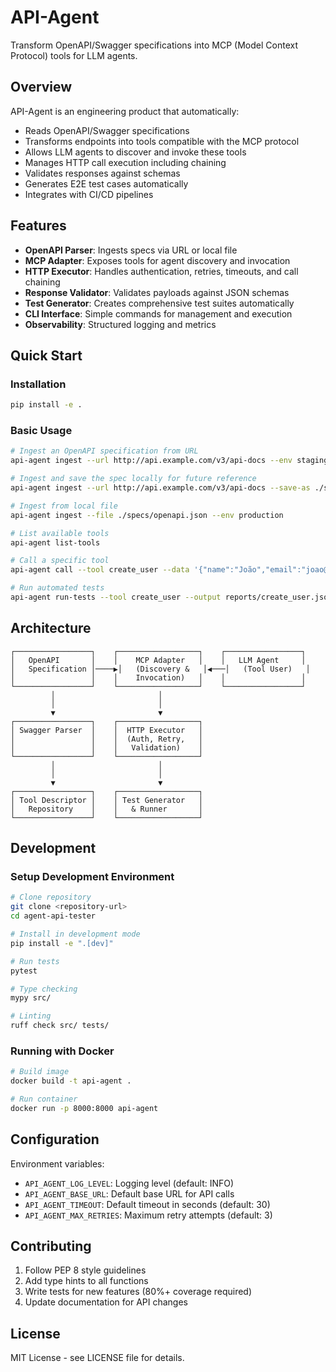 # API-Agent

Transform OpenAPI/Swagger specifications into MCP (Model Context Protocol) tools for LLM agents.

## Overview

API-Agent is an engineering product that automatically:
- Reads OpenAPI/Swagger specifications 
- Transforms endpoints into tools compatible with the MCP protocol
- Allows LLM agents to discover and invoke these tools
- Manages HTTP call execution including chaining
- Validates responses against schemas
- Generates E2E test cases automatically
- Integrates with CI/CD pipelines

## Features

- **OpenAPI Parser**: Ingests specs via URL or local file
- **MCP Adapter**: Exposes tools for agent discovery and invocation
- **HTTP Executor**: Handles authentication, retries, timeouts, and call chaining
- **Response Validator**: Validates payloads against JSON schemas
- **Test Generator**: Creates comprehensive test suites automatically
- **CLI Interface**: Simple commands for management and execution
- **Observability**: Structured logging and metrics

## Quick Start

### Installation

```bash
pip install -e .
```

### Basic Usage

```bash
# Ingest an OpenAPI specification from URL
api-agent ingest --url http://api.example.com/v3/api-docs --env staging

# Ingest and save the spec locally for future reference
api-agent ingest --url http://api.example.com/v3/api-docs --save-as ./specs/example-api.json

# Ingest from local file
api-agent ingest --file ./specs/openapi.json --env production

# List available tools
api-agent list-tools

# Call a specific tool
api-agent call --tool create_user --data '{"name":"João","email":"joao@example.com"}'

# Run automated tests
api-agent run-tests --tool create_user --output reports/create_user.json
```

## Architecture

```
┌─────────────────┐    ┌──────────────────┐    ┌─────────────────┐
│   OpenAPI       │    │    MCP Adapter   │    │   LLM Agent     │
│   Specification │────▶│   (Discovery &   │◀───│   (Tool User)   │
│                 │    │    Invocation)   │    │                 │
└─────────────────┘    └──────────────────┘    └─────────────────┘
         │                       │
         │                       │
         ▼                       ▼
┌─────────────────┐    ┌──────────────────┐
│ Swagger Parser  │    │  HTTP Executor   │
│                 │    │  (Auth, Retry,   │
│                 │    │   Validation)    │
└─────────────────┘    └──────────────────┘
         │                       │
         │                       │
         ▼                       ▼
┌─────────────────┐    ┌──────────────────┐
│ Tool Descriptor │    │ Test Generator   │
│   Repository    │    │   & Runner       │
└─────────────────┘    └──────────────────┘
```

## Development

### Setup Development Environment

```bash
# Clone repository
git clone <repository-url>
cd agent-api-tester

# Install in development mode
pip install -e ".[dev]"

# Run tests
pytest

# Type checking
mypy src/

# Linting
ruff check src/ tests/
```

### Running with Docker

```bash
# Build image
docker build -t api-agent .

# Run container
docker run -p 8000:8000 api-agent
```

## Configuration

Environment variables:
- `API_AGENT_LOG_LEVEL`: Logging level (default: INFO)
- `API_AGENT_BASE_URL`: Default base URL for API calls
- `API_AGENT_TIMEOUT`: Default timeout in seconds (default: 30)
- `API_AGENT_MAX_RETRIES`: Maximum retry attempts (default: 3)

## Contributing

1. Follow PEP 8 style guidelines
2. Add type hints to all functions
3. Write tests for new features (80%+ coverage required)
4. Update documentation for API changes

## License

MIT License - see LICENSE file for details.
